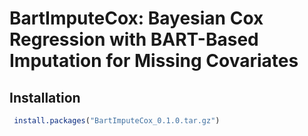 # BartImputeCox: Bayesian Cox Regression with BART-Based Imputation for Missing Covariates

## Installation

```r
 install.packages("BartImputeCox_0.1.0.tar.gz")